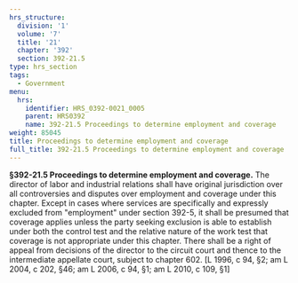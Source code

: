 ```yaml
---
hrs_structure:
  division: '1'
  volume: '7'
  title: '21'
  chapter: '392'
  section: 392-21.5
type: hrs_section
tags:
  - Government
menu:
  hrs:
    identifier: HRS_0392-0021_0005
    parent: HRS0392
    name: 392-21.5 Proceedings to determine employment and coverage
weight: 85045
title: Proceedings to determine employment and coverage
full_title: 392-21.5 Proceedings to determine employment and coverage
---
```

**§392-21.5 Proceedings to determine employment and coverage.** The director of labor and industrial relations shall have original jurisdiction over all controversies and disputes over employment and coverage under this chapter. Except in cases where services are specifically and expressly excluded from "employment" under section 392-5, it shall be presumed that coverage applies unless the party seeking exclusion is able to establish under both the control test and the relative nature of the work test that coverage is not appropriate under this chapter. There shall be a right of appeal from decisions of the director to the circuit court and thence to the intermediate appellate court, subject to chapter 602\. [L 1996, c 94, §2; am L 2004, c 202, §46; am L 2006, c 94, §1; am L 2010, c 109, §1]